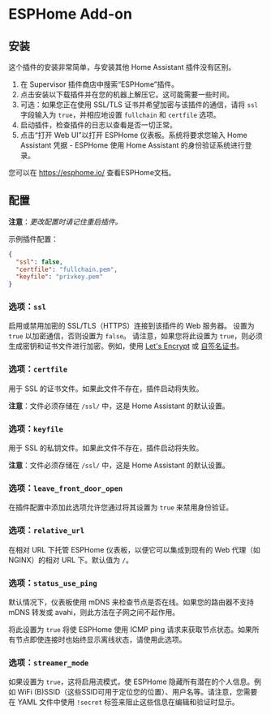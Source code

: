 # ESPHome Add-on
## 安装

这个插件的安装非常简单，与安装其他 Home Assistant 插件没有区别。

1. 在 Supervisor 插件商店中搜索“ESPHome”插件。
2. 点击安装以下载插件并在您的机器上解压它。这可能需要一些时间。
3. 可选：如果您正在使用 SSL/TLS 证书并希望加密与该插件的通信，请将 `ssl` 字段输入为 `true`，并相应地设置 `fullchain` 和 `certfile` 选项。
4. 启动插件，检查插件的日志以查看是否一切正常。
5. 点击“打开 Web UI”以打开 ESPHome 仪表板。系统将要求您输入 Home Assistant 凭据 - ESPHome 使用 Home Assistant 的身份验证系统进行登录。

您可以在 https://esphome.io/ 查看ESPHome文档。

## 配置

**注意**：_更改配置时请记住重启插件。_

示例插件配置：

```json
{
  "ssl": false,
  "certfile": "fullchain.pem",
  "keyfile": "privkey.pem"
}
```

### 选项：`ssl`

启用或禁用加密的 SSL/TLS（HTTPS）连接到该插件的 Web 服务器。
设置为 `true` 以加密通信，否则设置为 `false`。
请注意，如果您将此设置为 `true`，则必须生成密钥和证书文件进行加密。例如，使用 [Let's Encrypt](https://www.home-assistant.io/addons/lets_encrypt/)
或 [自签名证书](https://www.home-assistant.io/docs/ecosystem/certificates/tls_self_signed_certificate/)。

### 选项：`certfile`

用于 SSL 的证书文件。如果此文件不存在，插件启动将失败。

**注意**：文件必须存储在 `/ssl/` 中，这是 Home Assistant 的默认设置。

### 选项：`keyfile`

用于 SSL 的私钥文件。如果此文件不存在，插件启动将失败。

**注意**：文件必须存储在 `/ssl/` 中，这是 Home Assistant 的默认设置。

### 选项：`leave_front_door_open`

在插件配置中添加此选项允许您通过将其设置为 `true` 来禁用身份验证。

### 选项：`relative_url`

在相对 URL 下托管 ESPHome 仪表板，以便它可以集成到现有的 Web 代理（如 NGINX）的相对 URL 下。默认值为 `/`。

### 选项：`status_use_ping`

默认情况下，仪表板使用 mDNS 来检查节点是否在线。如果您的路由器不支持 mDNS 转发或 avahi，则此方法在子网之间不起作用。

将此设置为 `true` 将使 ESPHome 使用 ICMP ping 请求来获取节点状态。如果所有节点即使连接时也始终显示离线状态，请使用此选项。

### 选项：`streamer_mode`

如果设置为 `true`，这将启用流模式，使 ESPHome 隐藏所有潜在的个人信息。例如 WiFi (B)SSID（这些SSID可用于定位您的位置）、用户名等。请注意，您需要在 YAML 文件中使用 `!secret` 标签来阻止这些信息在编辑和验证时显示。